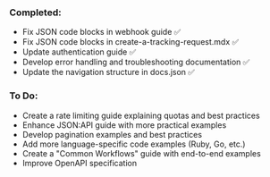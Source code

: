 ### Completed:
- Fix JSON code blocks in webhook guide ✅
- Fix JSON code blocks in create-a-tracking-request.mdx ✅
- Update authentication guide ✅
- Develop error handling and troubleshooting documentation ✅
- Update the navigation structure in docs.json ✅

### To Do:
- Create a rate limiting guide explaining quotas and best practices
- Enhance JSON:API guide with more practical examples
- Develop pagination examples and best practices
- Add more language-specific code examples (Ruby, Go, etc.)
- Create a "Common Workflows" guide with end-to-end examples
- Improve OpenAPI specification
